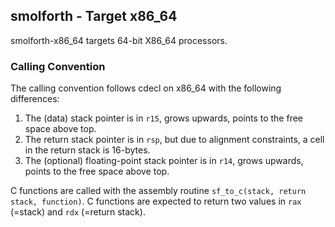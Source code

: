 ## smolforth - Target x86_64

smolforth-x86_64 targets 64-bit X86_64 processors.

### Calling Convention

The calling convention follows cdecl on x86_64 with the following differences:

1. The (data) stack pointer is in `r15`, grows upwards, points to the free space above top.
2. The return stack pointer is in `rsp`, but due to alignment constraints, a cell in the return stack is 16-bytes.
3. The (optional) floating-point stack pointer is in `r14`, grows upwards, points to the free space above top.

C functions are called with the assembly routine `sf_to_c(stack, return stack, function)`.
C functions are expected to return two values in `rax` (=stack) and `rdx` (=return stack).
